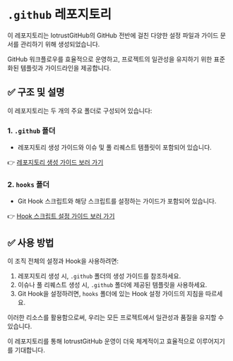 # `.github` 레포지토리

이 레포지토리는 IotrustGitHub의 GitHub 전반에 걸친 다양한 설정 파일과 가이드 문서를 관리하기 위해 생성되었습니다.

GitHub 워크플로우를 효율적으로 운영하고, 프로젝트의 일관성을 유지하기 위한 표준화된 템플릿과 가이드라인을 제공합니다.

## ✅ 구조 및 설명

이 레포지토리는 두 개의 주요 폴더로 구성되어 있습니다:

### 1. `.github` 폴더

- 레포지토리 생성 가이드와 이슈 및 풀 리퀘스트 템플릿이 포함되어 있습니다.

👉 [레포지토리 생성 가이드 보러 가기](https://github.com/IotrustGitHub/.github/tree/main/github)

### 2. `hooks` 폴더

- Git Hook 스크립트와 해당 스크립트를 설정하는 가이드가 포함되어 있습니다.

👉 [Hook 스크립트 설정 가이드 보러 가기](https://github.com/IotrustGitHub/.github/tree/main/hooks)

## ✅ 사용 방법

이 조직 전체의 설정과 Hook을 사용하려면:

1. 레포지토리 생성 시, `.github` 폴더의 생성 가이드를 참조하세요.
2. 이슈나 풀 리퀘스트 생성 시, `.github` 폴더에 제공된 템플릿을 사용하세요.
3. Git Hook을 설정하려면, `hooks` 폴더에 있는 Hook 설정 가이드의 지침을 따르세요.

이러한 리소스를 활용함으로써, 우리는 모든 프로젝트에서 일관성과 품질을 유지할 수 있습니다.

이 레포지토리를 통해 IotrustGitHub 운영이 더욱 체계적이고 효율적으로 이루어지기를 기대합니다.

